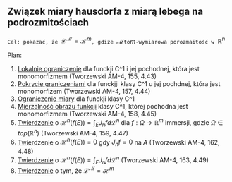 ## Związek miary hausdorfa z miarą lebega na podrozmitościach
`Cel: pokazać, że `$\mathcal{L}^{\mathcal{M}} = \mathcal{H}^m$`, gdize `$\mathcal{M}$` to `$m$`-wymiarowa porozmaitość w `$\mathbb{R}^n$


Plan:
1. [Lokalnie ograniczenie](part3/continuous_func_properties/local_bound) dla funckji C^1 i jej pochodnej, która jest monomorfizmem (Tworzewski AM-4, 155, 4.43)
2. [Pokrycie graniczeniami](part3/continuous_func_properties/cover_with_local_bounds) dla funckjji klasy C^1 u jej pochdnej, która jest monomorfizem (Tworzewski AM-4, 157, 4.44)
3. [Ograniczenie miary](part3/continuous_func_properties/lipszitz_bound_for_hausdorf) dla funckji klasy C^1  
4. [Mierzalność obrazu funkcji](part3/continuous_func_properties/image_measurability) klasy C^1, której pochodna jest monomorfizmem (Tworzewski AM-4, 158, 4.45)
5. [Twierdzenie](part3/hausdorf_measure_of_image/formula_for_immersion) o $\mathcal{H}^n(f(E)) = \int_E J_nf d \mathcal{L}^n$ dla $f:\Omega \rightarrow \mathbb{R}^m$ immersji, gdzie $\Omega \in top(\mathbb{R}^n)$ (Tworzewski AM-4, 159, 4.47)
6. [Twierdzenie](part3/hausdorf_measure_of_image/formula_for_nonimmersion) o $\mathcal{H}^n(f(E)) = 0$ gdy $J_nf = 0$ na $A$  (Tworzewski AM-4, 162, 4.48)
7. [Twierdzenie](part3/hausdorf_measure_of_image/formula) o $\mathcal{H}^n(f(E)) = \int_E J_nf d \mathcal{L}^n$  (Tworzewski AM-4, 163, 4.49)
8. [Twierdzenie](part3/submanifold_lebesgue&hausdorf_equality) o tym, że $\mathcal{L}^{\mathcal{M}} = \mathcal{H}^m$








